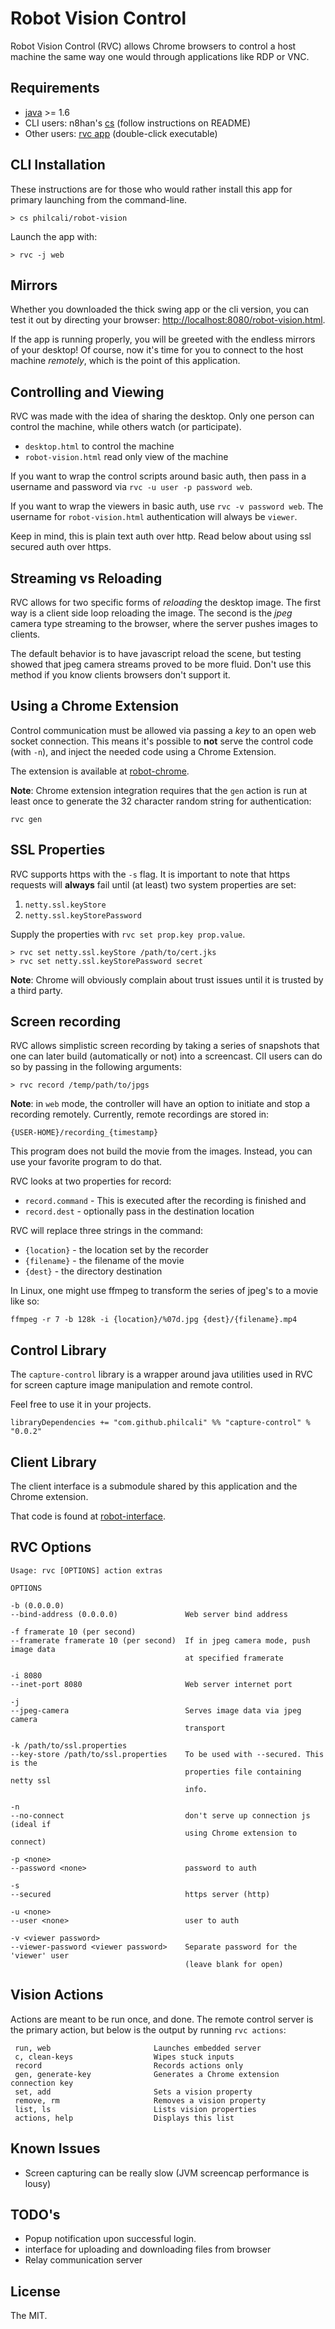 # Robot Vision Control

Robot Vision Control (RVC) allows Chrome browsers to control a host machine the
same way one would through applications like RDP or VNC.

## Requirements

- [java][java] >= 1.6
- CLI users: n8han's [cs][cs] (follow instructions on README)
- Other users: [rvc app][app] (double-click executable)

[cs]: https://github.com/n8han/conscript#readme
[java]: http://java.com/en/download/index.jsp
[app]: http://philcali.github.com/robot-vision/rvc.jar

## CLI Installation

These instructions are for those who would rather install this app for primary
launching from the command-line.

```
> cs philcali/robot-vision
```

Launch the app with:

```
> rvc -j web
```

## Mirrors

Whether you downloaded the thick swing app or the cli version, you can test it
out by directing your browser: [http://localhost:8080/robot-vision.html][locally].

[locally]: http://localhost:8080/robot-vision.html

If the app is running properly, you will be greeted with the endless mirrors of
your desktop! Of course, now it's time for you to connect to the host machine
_remotely_, which is the point of this application.

## Controlling and Viewing

RVC was made with the idea of sharing the desktop. Only one person can control
the machine, while others watch (or participate).

- `desktop.html` to control the machine
- `robot-vision.html` read only view of the machine

If you want to wrap the control scripts around basic auth, then pass in
a username and password via `rvc -u user -p password web`.

If you want to wrap the viewers in basic auth, use `rvc -v password web`. The
username for `robot-vision.html` authentication will always be `viewer`.

Keep in mind, this is plain text auth over http. Read below about using ssl
secured auth over https.

## Streaming vs Reloading

RVC allows for two specific forms of _reloading_ the desktop image. The first
way is a client side loop reloading the image. The second is the _jpeg_ camera
type streaming to the browser, where the server pushes images to clients.

The default behavior is to have javascript reload the scene, but testing showed
that jpeg camera streams proved to be more fluid. Don't use this method if
you know clients browsers don't support it.

## Using a Chrome Extension

Control communication must be allowed via passing a _key_ to an open web socket
connection. This means it's possible to __not__ serve the control code (with `-n`),
and inject the needed code using a Chrome Extension.

The extension is available at [robot-chrome][vision-ext].

[vision-ext]: https://chrome.google.com/webstore/detail/ieabafligicoomhcodhiolhlmljhmifi?utm_source=chrome-ntp-icon

__Note__: Chrome extension integration requires that the `gen` action is run at
least once to generate the 32 character random string for authentication:

```
rvc gen
```

## SSL Properties

RVC supports https with the `-s` flag. It is important to note that https
requests will __always__ fail until (at least) two system properties are set:

1. `netty.ssl.keyStore`
2. `netty.ssl.keyStorePassword`

Supply the properties with `rvc set prop.key prop.value`.

```
> rvc set netty.ssl.keyStore /path/to/cert.jks
> rvc set netty.ssl.keyStorePassword secret
```

__Note__: Chrome will obviously complain about trust issues until it is trusted
by a third party. 

## Screen recording

RVC allows simplistic screen recording by taking a series of snapshots that one
can later build (automatically or not) into a screencast. ClI users can do so by
 passing in the following arguments:

```
> rvc record /temp/path/to/jpgs
```

__Note__: in `web` mode, the controller will have an option to initiate and stop
a recording remotely. Currently, remote recordings are stored in:
```
{USER-HOME}/recording_{timestamp}
```

This program does not build the movie from the images. Instead, you can use
your favorite program to do that.

RVC looks at two properties for record:

- `record.command` - This is executed after the recording is finished and
- `record.dest` - optionally pass in the destination location

RVC will replace three strings in the command:

- `{location}` - the location set by the recorder
- `{filename}` - the filename of the movie
- `{dest}` - the directory destination

In Linux, one might use ffmpeg to transform the series of jpeg's to a movie
like so:

```
ffmpeg -r 7 -b 128k -i {location}/%07d.jpg {dest}/{filename}.mp4
```

## Control Library

The `capture-control` library is a wrapper around java utilities used in RVC
for screen capture image manipulation and remote control.

Feel free to use it in your projects.

`libraryDependencies += "com.github.philcali" %% "capture-control" % "0.0.2"`

## Client Library

The client interface is a submodule shared by this application and the Chrome
extension.

That code is found at [robot-interface][vision-int].

[vision-int]: https://github.com/philcali/robot-interface

## RVC Options

```
Usage: rvc [OPTIONS] action extras

OPTIONS

-b (0.0.0.0)
--bind-address (0.0.0.0)               Web server bind address

-f framerate 10 (per second)
--framerate framerate 10 (per second)  If in jpeg camera mode, push image data
                                       at specified framerate

-i 8080
--inet-port 8080                       Web server internet port

-j
--jpeg-camera                          Serves image data via jpeg camera
                                       transport

-k /path/to/ssl.properties
--key-store /path/to/ssl.properties    To be used with --secured. This is the
                                       properties file containing netty ssl
                                       info.

-n
--no-connect                           don't serve up connection js (ideal if
                                       using Chrome extension to connect)

-p <none>
--password <none>                      password to auth

-s
--secured                              https server (http)

-u <none>
--user <none>                          user to auth

-v <viewer password>
--viewer-password <viewer password>    Separate password for the 'viewer' user
                                       (leave blank for open)
```

## Vision Actions

Actions are meant to be run once, and done. The remote control server is the
primary action, but below is the output by running `rvc actions`:

```
 run, web                       Launches embedded server
 c, clean-keys                  Wipes stuck inputs
 record                         Records actions only
 gen, generate-key              Generates a Chrome extension connection key
 set, add                       Sets a vision property
 remove, rm                     Removes a vision property
 list, ls                       Lists vision properties
 actions, help                  Displays this list
```

## Known Issues

- Screen capturing can be really slow (JVM screencap performance is lousy)

## TODO's

- Popup notification upon successful login.
- interface for uploading and downloading files from browser
- Relay communication server

## License

The MIT.
